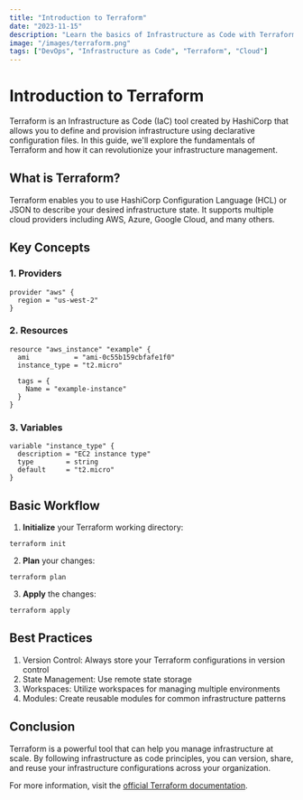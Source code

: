 ```yaml
---
title: "Introduction to Terraform"
date: "2023-11-15"
description: "Learn the basics of Infrastructure as Code with Terraform"
image: "/images/terraform.png"
tags: ["DevOps", "Infrastructure as Code", "Terraform", "Cloud"]
---
```


# Introduction to Terraform

Terraform is an Infrastructure as Code (IaC) tool created by HashiCorp that allows you to define and provision infrastructure using declarative configuration files. In this guide, we'll explore the fundamentals of Terraform and how it can revolutionize your infrastructure management.

## What is Terraform?

Terraform enables you to use HashiCorp Configuration Language (HCL) or JSON to describe your desired infrastructure state. It supports multiple cloud providers including AWS, Azure, Google Cloud, and many others.

## Key Concepts

### 1. Providers
```
provider "aws" {
  region = "us-west-2"
}
```


### 2. Resources
```
resource "aws_instance" "example" {
  ami           = "ami-0c55b159cbfafe1f0"
  instance_type = "t2.micro"
  
  tags = {
    Name = "example-instance"
  }
}
```


### 3. Variables
```
variable "instance_type" {
  description = "EC2 instance type"
  type        = string
  default     = "t2.micro"
}
```

## Basic Workflow

1. **Initialize** your Terraform working directory:

```
terraform init
```

2. **Plan** your changes:

```
terraform plan
```

3. **Apply** the changes:

```
terraform apply
```

## Best Practices

1. Version Control: Always store your Terraform configurations in version control
2. State Management: Use remote state storage
3. Workspaces: Utilize workspaces for managing multiple environments
4. Modules: Create reusable modules for common infrastructure patterns

## Conclusion

Terraform is a powerful tool that can help you manage infrastructure at scale. By following infrastructure as code principles, you can version, share, and reuse your infrastructure configurations across your organization.

For more information, visit the [official Terraform documentation](https://www.terraform.io/docs).
